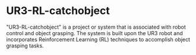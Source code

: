# UR3-RL-catchobject

"UR3-RL-catchobject" is a project or system that is associated with robot control and object grasping. The system is built upon the UR3 robot and incorporates Reinforcement Learning (RL) techniques to accomplish object grasping tasks.
